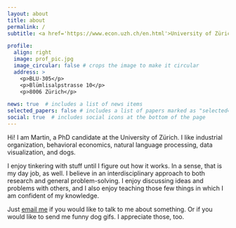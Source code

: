 ```yaml
---
layout: about
title: about
permalink: /
subtitle: <a href='https://www.econ.uzh.ch/en.html'>University of Zürich, Department of Economics</a>

profile:
  align: right
  image: prof_pic.jpg
  image_circular: false # crops the image to make it circular
  address: >
    <p>BLU-305</p>
    <p>Blümlisalpstrasse 10</p>
    <p>8006 Zürich</p>

news: true  # includes a list of news items
selected_papers: false # includes a list of papers marked as "selected={true}"
social: true  # includes social icons at the bottom of the page
---
```


Hi! I am Martin, a PhD candidate at the University of Zürich. I like industrial organization, behavioral economics, natural language processing, data visualization, and dogs.

I enjoy tinkering with stuff until I figure out how it works. In a sense, that is my day job, as well. I believe in an interdisciplinary approach to both research and general problem-solving. I enjoy discussing ideas and problems with others, and I also enjoy teaching those few things in which I am confident of my knowledge.

Just <a href="mailto:martin.stancsics@gmail.com">email me</a> if you would like to talk to me about something. Or if you would like to send me funny dog gifs. I appreciate those, too.
